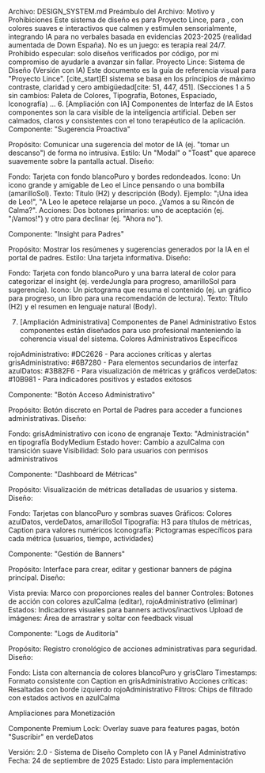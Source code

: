 ﻿Archivo: DESIGN_SYSTEM.md
Preámbulo del Archivo: Motivo y Prohibiciones
Este sistema de diseño es para Proyecto Lince, para , con colores suaves e interactivos que calmen y estimulen sensorialmente, integrando IA para no verbales basada en evidencias 2023-2025 (realidad aumentada de Down España). No es un juego: es terapia real 24/7. Prohibido especular: solo diseños verificados por código, por mi compromiso de ayudarle a avanzar sin fallar.
Proyecto Lince: Sistema de Diseño (Versión con IA)
Este documento es la guía de referencia visual para "Proyecto Lince". [cite_start]El sistema se basa en los principios de máximo contraste, claridad y cero ambigüedad[cite: 51, 447, 451].
(Secciones 1 a 5 sin cambios: Paleta de Colores, Tipografía, Botones, Espaciado, Iconografía)
...
6. [Ampliación con IA] Componentes de Interfaz de IA
Estos componentes son la cara visible de la inteligencia artificial. Deben ser calmados, claros y consistentes con el tono terapéutico de la aplicación.
Componente: "Sugerencia Proactiva"

Propósito: Comunicar una sugerencia del motor de IA (ej. "tomar un descanso") de forma no intrusiva.
Estilo: Un "Modal" o "Toast" que aparece suavemente sobre la pantalla actual.
Diseño:

Fondo: Tarjeta con fondo blancoPuro y bordes redondeados.
Icono: Un icono grande y amigable de Leo el Lince pensando o una bombilla (amarilloSol).
Texto: Título (H2) y descripción (Body). Ejemplo: "¡Una idea de Leo!", "A Leo le apetece relajarse un poco. ¿Vamos a su Rincón de Calma?".
Acciones: Dos botones primarios: uno de aceptación (ej. "¡Vamos!") y otro para declinar (ej. "Ahora no").



Componente: "Insight para Padres"

Propósito: Mostrar los resúmenes y sugerencias generados por la IA en el portal de padres.
Estilo: Una tarjeta informativa.
Diseño:

Fondo: Tarjeta con fondo blancoPuro y una barra lateral de color para categorizar el insight (ej. verdeJungla para progreso, amarilloSol para sugerencia).
Icono: Un pictograma que resuma el contenido (ej. un gráfico para progreso, un libro para una recomendación de lectura).
Texto: Título (H2) y el resumen en lenguaje natural (Body).



7. [Ampliación Administrativa] Componentes de Panel Administrativo
Estos componentes están diseñados para uso profesional manteniendo la coherencia visual del sistema.
Colores Administrativos Específicos

rojoAdministrativo: #DC2626 - Para acciones críticas y alertas
grisAdministrativo: #6B7280 - Para elementos secundarios de interfaz
azulDatos: #3B82F6 - Para visualización de métricas y gráficos
verdeDatos: #10B981 - Para indicadores positivos y estados exitosos

Componente: "Botón Acceso Administrativo"

Propósito: Botón discreto en Portal de Padres para acceder a funciones administrativas.
Diseño:

Fondo: grisAdministrativo con icono de engranaje
Texto: "Administración" en tipografía BodyMedium
Estado hover: Cambio a azulCalma con transición suave
Visibilidad: Solo para usuarios con permisos administrativos



Componente: "Dashboard de Métricas"

Propósito: Visualización de métricas detalladas de usuarios y sistema.
Diseño:

Fondo: Tarjetas con blancoPuro y sombras suaves
Gráficos: Colores azulDatos, verdeDatos, amarilloSol
Tipografía: H3 para títulos de métricas, Caption para valores numéricos
Iconografía: Pictogramas específicos para cada métrica (usuarios, tiempo, actividades)



Componente: "Gestión de Banners"

Propósito: Interface para crear, editar y gestionar banners de página principal.
Diseño:

Vista previa: Marco con proporciones reales del banner
Controles: Botones de acción con colores azulCalma (editar), rojoAdministrativo (eliminar)
Estados: Indicadores visuales para banners activos/inactivos
Upload de imágenes: Área de arrastrar y soltar con feedback visual



Componente: "Logs de Auditoría"

Propósito: Registro cronológico de acciones administrativas para seguridad.
Diseño:

Fondo: Lista con alternancia de colores blancoPuro y grisClaro
Timestamps: Formato consistente con Caption en grisAdministrativo
Acciones críticas: Resaltadas con borde izquierdo rojoAdministrativo
Filtros: Chips de filtrado con estados activos en azulCalma



Ampliaciones para Monetización

Componente Premium Lock: Overlay suave para features pagas, botón "Suscribir" en verdeDatos


Versión: 2.0 - Sistema de Diseño Completo con IA y Panel Administrativo
Fecha: 24 de septiembre de 2025
Estado: Listo para implementación
